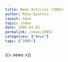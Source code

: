 ```yaml
---
title: News Articles (2005)
author: Mika Epstein
layout: news
topic: index
date: 2005-01-01
permalink: /news/2005/
categories: ["News"]
tags: ["2005"]
---
```


{{< news >}}